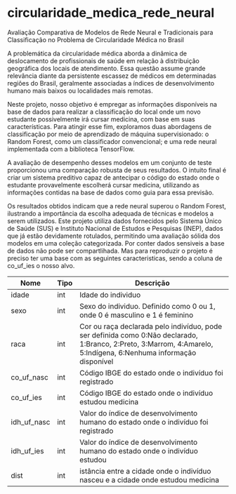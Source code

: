 # circularidade_medica_rede_neural

Avaliação Comparativa de Modelos de Rede Neural e Tradicionais para Classificação no Problema de Circularidade Médica no Brasil

A problemática da circularidade médica aborda a dinâmica de deslocamento de profissionais de saúde em relação à distribuição geográfica dos locais de atendimento. Essa questão assume grande relevância diante da persistente escassez de médicos em determinadas regiões do Brasil, geralmente associadas a índices de desenvolvimento humano mais baixos ou localidades mais remotas. 

Neste projeto, nosso objetivo é empregar as informações disponíveis na base de dados para realizar a classificação do local onde um novo estudante possivelmente irá cursar medicina, com base em suas características. Para atingir esse fim, exploramos duas abordagens de classificação por meio de aprendizado de máquina supervisionado: o Random Forest, como um classificador convencional; e uma rede neural implementada com a biblioteca TensorFlow.

A avaliação de desempenho desses modelos em um conjunto de teste proporcionou uma comparação robusta de seus resultados. O intuito final é criar um sistema preditivo capaz de antecipar o código do estado onde o estudante provavelmente escolherá cursar medicina, utilizando as informações contidas na base de dados como guia para essa previsão.

Os resultados obtidos indicam que a rede neural superou o Random Forest, ilustrando a importância da escolha adequada de técnicas e modelos a serem utilizados. Este projeto utiliza dados fornecidos pelo Sistema Único de Saúde (SUS) e Instituto Nacional de Estudos e Pesquisas (INEP), dados que já estão devidamente rotulados, permitindo uma avaliação sólida dos modelos em uma coleção categorizada. Por conter dados sensiveis a base de dados não pode ser compartlihada. Mas para reproduzir o projeto é preciso ter uma base com as seguintes caracteristicas, sendo a coluna de co_uf_ies o nosso alvo.

| Nome | Tipo | Descrição |
|-------|-----|-------------|
| idade | int | Idade do individuo    |
| sexo  | int | Sexo do individuo. Definido como 0 ou 1, onde 0 é masculino e 1 é feminino   |
| raca  | int | Cor ou raça declarada pelo indivíduo, pode ser definida como 0:Não declarado, 1:Branco, 2:Preto, 3:Marrom, 4:Amarelo, 5:Indígena, 6:Nenhuma informação disponível    |
| co_uf_nasc | int | Código IBGE do estado onde o indivíduo foi registrado    |
| co_uf_ies  | int | Código IBGE do estado onde o indivíduo estudou medicina   |
| idh_uf_nasc | int | Valor do índice de desenvolvimento humano do estado onde o indivíduo foi registrado    |
| idh_uf_ies  | int | Valor do índice de desenvolvimento humano do estado onde o indivíduo estudou    |
| dist  | int | istância entre a cidade onde o indivíduo nasceu e a cidade onde estudou medicina    |

